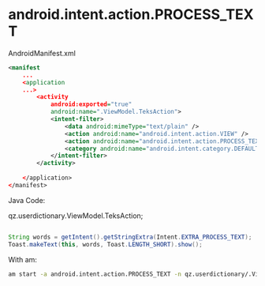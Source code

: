 # android.intent.action.PROCESS_TEXT

AndroidManifest.xml


```XML
<manifest
    ...
    <application 
    ...>
        <activity
            android:exported="true"
            android:name=".ViewModel.TeksAction">
            <intent-filter>
                <data android:mimeType="text/plain" />
                <action android:name="android.intent.action.VIEW" />
                <action android:name="android.intent.action.PROCESS_TEXT" />
                <category android:name="android.intent.category.DEFAULT" />
            </intent-filter>
        </activity>
        
    </application>
</manifest>
```

Java Code:

qz.userdictionary.ViewModel.TeksAction;

```java

String words = getIntent().getStringExtra(Intent.EXTRA_PROCESS_TEXT);
Toast.makeText(this, words, Toast.LENGTH_SHORT).show();

```


With am:

```bash
am start -a android.intent.action.PROCESS_TEXT -n qz.userdictionary/.ViewModel.TeksAction --es "android.intent.extra.PROCESS_TEXT" "Hello World"
```

